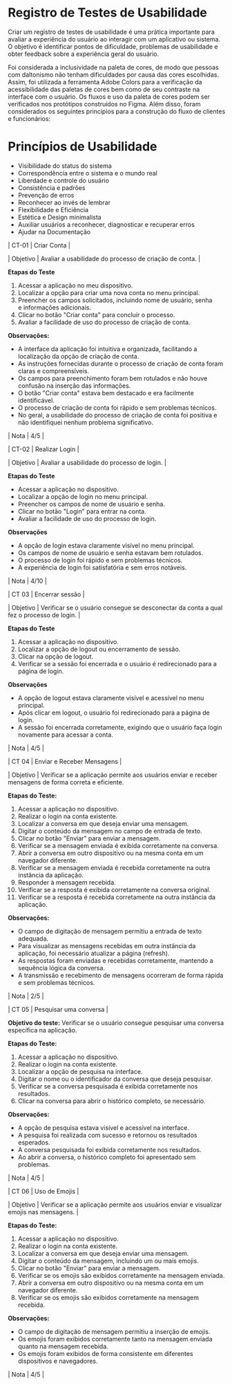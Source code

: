 # Registro de Testes de Usabilidade

Criar um registro de testes de usabilidade é uma prática importante para avaliar a experiência do usuário ao interagir com um aplicativo ou sistema. O objetivo é identificar pontos de dificuldade, problemas de usabilidade e obter feedback sobre a experiência geral do usuário.

Foi considerada a inclusividade na paleta de cores, de modo que pessoas com daltonismo não tenham dificuldades por causa das cores escolhidas. Assim, foi utilizada a ferramenta Adobe Colors para a verificação da acessibilidade das paletas de cores bem como de seu contraste na interface com o usuário. Os fluxos e uso da paleta de cores podem ser verificados nos protótipos construídos no Figma. Além disso, foram considerados os seguintes princípios para a construção do fluxo de clientes e funcionários:

# Princípios de Usabilidade

- Visibilidade do status do sistema
- Correspondência entre o sistema e o mundo real
- Liberdade e controle do usuário
- Consistência e padrões
- Prevenção de erros
- Reconhecer ao invés de lembrar
- Flexibilidade e Eficiência
- Estética e Design minimalista
- Auxiliar usuários a reconhecer, diagnosticar e recuperar erros
- Ajudar na Documentação

| CT-01            | Criar Conta |

| Objetivo           |
 Avaliar a usabilidade do processo de criação de conta. |

**Etapas do Teste**                                                    

1. Acessar a aplicação no meu dispositivo.                          
 2. Localizar a opção para criar uma nova conta no menu principal.    
 3. Preencher os campos solicitados, incluindo nome de usuário, senha  
    e informações adicionais.                                         
 4. Clicar no botão "Criar conta" para concluir o processo.            
 5. Avaliar a facilidade de uso do processo de criação de conta.       

**Observações:**
- A interface da aplicação foi intuitiva e organizada, facilitando a localização da opção de criação de conta.
- As instruções fornecidas durante o processo de criação de conta foram claras e compreensíveis.
- Os campos para preenchimento foram bem rotulados e não houve confusão na inserção das informações.
- O botão "Criar conta" estava bem destacado e era facilmente identificável.
- O processo de criação de conta foi rápido e sem problemas técnicos.
- No geral, a usabilidade do processo de criação de conta foi positiva e não identifiquei nenhum problema significativo.

| Nota  |
4/5  |

| CT-02              | Realizar Login |

| Objetivo           | Avaliar a usabilidade do processo de login. |

**Etapas do Teste**                                                     

  - Acessar a aplicação no dispositivo.                              
  - Localizar a opção de login no menu principal.                    
  - Preencher os campos de nome de usuário e senha.                   
  - Clicar no botão "Login" para entrar na conta.                     
  - Avaliar a facilidade de uso do processo de login.                

**Observações**                                                       

 - A opção de login estava claramente visível no menu principal.     
 - Os campos de nome de usuário e senha estavam bem rotulados.        
 - O processo de login foi rápido e sem problemas técnicos.           
 - A experiência de login foi satisfatória e sem erros notáveis.      

| Nota  |
4/10  |

| CT 03   |  Encerrar sessão |


| Objetivo    |  Verificar se o usuário consegue se desconectar da conta a qual fez o processo de login. | 

**Etapas do Teste**
1. Acessar a aplicação no dispositivo.
2. Localizar a opção de logout ou encerramento de sessão.
3. Clicar na opção de logout.
4. Verificar se a sessão foi encerrada e o usuário é redirecionado para a página de login.

**Observações**
- A opção de logout estava claramente visível e acessível no menu principal.
- Após clicar em logout, o usuário foi redirecionado para a página de login.
- A sessão foi encerrada corretamente, exigindo que o usuário faça login novamente para acessar a conta.

| Nota  |  4/5 |

| CT 04    | Enviar e Receber Mensagens |

| Objetivo | Verificar se a aplicação  permite aos usuários enviar e receber mensagens de forma correta e eficiente.

**Etapas do Teste:**
1. Acessar a aplicação no dispositivo.
2. Realizar o login na conta existente.
3. Localizar a conversa em que deseja enviar uma mensagem.
4. Digitar o conteúdo da mensagem no campo de entrada de texto.
5. Clicar no botão "Enviar" para enviar a mensagem.
6. Verificar se a mensagem enviada é exibida corretamente na conversa.
7. Abrir a conversa em outro dispositivo ou na mesma conta em um navegador diferente.
8. Verificar se a mensagem enviada é recebida corretamente na outra instância da aplicação.
9. Responder à mensagem recebida.
10. Verificar se a resposta é exibida corretamente na conversa original.
11. Verificar se a resposta é recebida corretamente na outra instância da aplicação.

**Observações:**
- O campo de digitação de mensagem permitiu a entrada de texto adequada.
- Para visualizar as mensagens recebidas em outra instância da aplicação, foi necessário atualizar a página (refresh).
- As respostas foram enviadas e recebidas corretamente, mantendo a sequência lógica da conversa.
- A transmissão e recebimento de mensagens ocorreram de forma rápida e sem problemas técnicos.

| Nota |  2/5  |

| CT 05   |  Pesquisar uma conversa    |

**Objetivo do teste:** Verificar se o usuário consegue pesquisar uma conversa específica na aplicação.

**Etapas do Teste:**
1. Acessar a aplicação no dispositivo.
2. Realizar o login na conta existente.
3. Localizar a opção de pesquisa na interface.
4. Digitar o nome ou o identificador da conversa que deseja pesquisar.
5. Verificar se a conversa pesquisada é exibida corretamente nos resultados.
6. Clicar na conversa para abrir o histórico completo, se necessário.

**Observações:**
- A opção de pesquisa estava visível e acessível na interface.
- A pesquisa foi realizada com sucesso e retornou os resultados esperados.
- A conversa pesquisada foi exibida corretamente nos resultados.
- Ao abrir a conversa, o histórico completo foi apresentado sem problemas.

| Nota |  4/5  |

| CT 06  |  Uso de Emojis    |

| Objetivo  | Verificar se a aplicação  permite aos usuários enviar e visualizar emojis nas mensagens. |

**Etapas do Teste:**
1. Acessar a aplicação no dispositivo.
2. Realizar o login na conta existente.
3. Localizar a conversa em que deseja enviar uma mensagem.
4. Digitar o conteúdo da mensagem, incluindo um ou mais emojis.
5. Clicar no botão "Enviar" para enviar a mensagem.
6. Verificar se os emojis são exibidos corretamente na mensagem enviada.
7. Abrir a conversa em outro dispositivo ou na mesma conta em um navegador diferente.
8. Verificar se os emojis são exibidos corretamente na mensagem recebida.

**Observações:**
- O campo de digitação de mensagem permitiu a inserção de emojis.
- Os emojis foram exibidos corretamente tanto na mensagem enviada quanto na mensagem recebida.
- Os emojis foram exibidos de forma consistente em diferentes dispositivos e navegadores.

| Nota |  4/5  |
